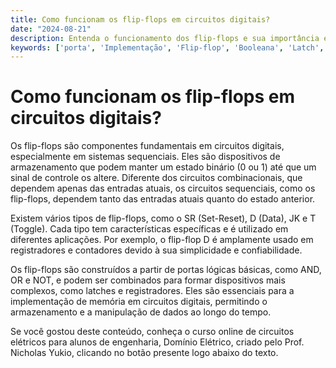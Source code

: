 ```yaml
---
title: Como funcionam os flip-flops em circuitos digitais?
date: "2024-08-21"
description: Entenda o funcionamento dos flip-flops e sua importância em circuitos digitais.
keywords: ['porta', 'Implementação', 'Flip-flop', 'Booleana', 'Latch', 'Sequencial', 'Lógico']
---
```


# Como funcionam os flip-flops em circuitos digitais?

Os flip-flops são componentes fundamentais em circuitos digitais, especialmente em sistemas sequenciais. Eles são dispositivos de armazenamento que podem manter um estado binário (0 ou 1) até que um sinal de controle os altere. Diferente dos circuitos combinacionais, que dependem apenas das entradas atuais, os circuitos sequenciais, como os flip-flops, dependem tanto das entradas atuais quanto do estado anterior.

Existem vários tipos de flip-flops, como o SR (Set-Reset), D (Data), JK e T (Toggle). Cada tipo tem características específicas e é utilizado em diferentes aplicações. Por exemplo, o flip-flop D é amplamente usado em registradores e contadores devido à sua simplicidade e confiabilidade.

Os flip-flops são construídos a partir de portas lógicas básicas, como AND, OR e NOT, e podem ser combinados para formar dispositivos mais complexos, como latches e registradores. Eles são essenciais para a implementação de memória em circuitos digitais, permitindo o armazenamento e a manipulação de dados ao longo do tempo.

Se você gostou deste conteúdo, conheça o curso online de circuitos elétricos para alunos de engenharia, Domínio Elétrico, criado pelo Prof. Nicholas Yukio, clicando no botão presente logo abaixo do texto.